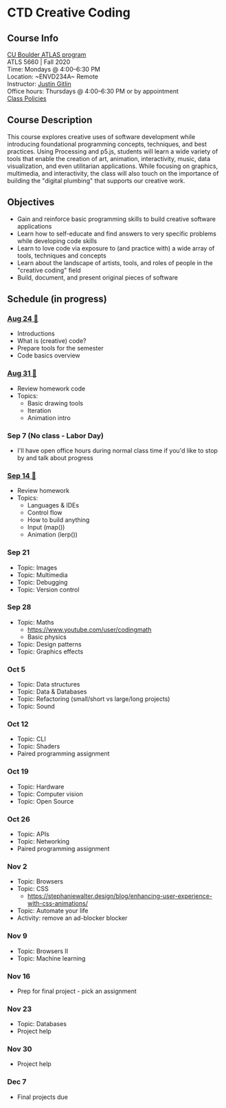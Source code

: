 # CTD Creative Coding

## Course Info

[CU Boulder ATLAS program](https://www.colorado.edu/atlas/academics/graduate/ms-technology-media-society) <br>
ATLS 5660 | Fall 2020 <br>
Time: Mondays @ 4:00–6:30 PM <br>
Location: ~ENVD234A~ Remote <br>
Instructor: [Justin Gitlin](https://cacheflowe.com) <br>
Office hours: Thursdays @ 4:00–6:30 PM or by appointment <br>
[Class Policies](./docs/policies.md)

## Course Description

This course explores creative uses of software development while introducing foundational programming concepts, techniques, and best practices. Using Processing and p5.js, students will learn a wide variety of tools that enable the creation of art, animation, interactivity, music, data visualization, and even utilitarian applications. While focusing on graphics, multimedia, and interactivity, the class will also touch on the importance of building the "digital plumbing" that supports our creative work.

## Objectives

* Gain and reinforce basic programming skills to build creative software applications
* Learn how to self-educate and find answers to very specific problems while developing code skills
* Learn to love code via exposure to (and practice with) a wide array of tools, techniques and concepts
* Learn about the landscape of artists, tools, and roles of people in the "creative coding" field
* Build, document, and present original pieces of software

## Schedule (in progress)

### [Aug 24 🔗](./classes/2020-08-24-Aug-24.md)

* Introductions
* What is (creative) code?
* Prepare tools for the semester
* Code basics overview

### [Aug 31 🔗](./classes/2020-08-31-aug-31.md)

* Review homework code
* Topics:
  * Basic drawing tools
  * Iteration
  * Animation intro

### Sep 7 (No class - Labor Day)

* I'll have open office hours during normal class time if you'd like to stop by and talk about progress

### [Sep 14 🔗](./classes/2020-08-14-sep-14.md)

* Review homework
* Topics:
  * Languages & IDEs
  * Control flow
  * How to build anything
  * Input (map())
  * Animation (lerp())

### Sep 21
* Topic: Images
* Topic: Multimedia
* Topic: Debugging
* Topic: Version control

### Sep 28
* Topic: Maths
  * https://www.youtube.com/user/codingmath
  * Basic physics
* Topic: Design patterns
* Topic: Graphics effects

### Oct 5
* Topic: Data structures
* Topic: Data & Databases
* Topic: Refactoring (small/short vs large/long projects)
* Topic: Sound

### Oct 12
* Topic: CLI
* Topic: Shaders
* Paired programming assignment

### Oct 19
* Topic: Hardware
* Topic: Computer vision
* Topic: Open Source

### Oct 26
* Topic: APIs
* Topic: Networking
* Paired programming assignment

### Nov 2
* Topic: Browsers
* Topic: CSS
  * https://stephaniewalter.design/blog/enhancing-user-experience-with-css-animations/
* Topic: Automate your life
* Activity: remove an ad-blocker blocker

### Nov 9
* Topic: Browsers II
* Topic: Machine learning

### Nov 16
* Prep for final project - pick an assignment

### Nov 23
* Topic: Databases
* Project help

### Nov 30
* Project help

### Dec 7
* Final projects due
